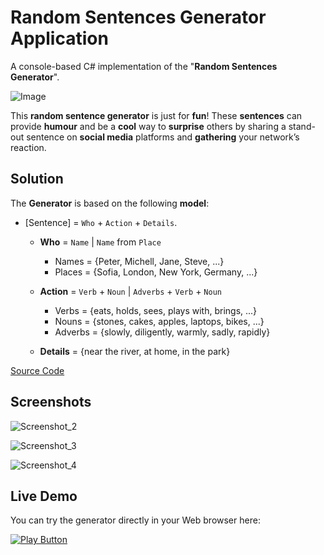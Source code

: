 # Random Sentences Generator Application 
A console-based C# implementation of the "**Random Sentences Generator**".

<img alt="Image" src="https://user-images.githubusercontent.com/85368212/169107918-edbc7b4b-4de2-400e-93e3-c23c2fb4c68f.png" />

This **random sentence generator** is just for **fun**! These **sentences** can provide **humour** and be a **cool** way to **surprise** others by sharing a stand-out sentence on **social media** platforms and **gathering** your network’s reaction.

## Solution

The **Generator** is based on the following **model**:

- [Sentence] = `Who` + `Action` + `Details`.

  - **Who** = `Name` | `Name` from `Place`
    - Names = {Peter, Michell, Jane, Steve, ...}
    - Places = {Sofia, London, New York, Germany, ...}
    
  - **Action** = `Verb` + `Noun` | `Adverbs` + `Verb` + `Noun`
    - Verbs = {eats, holds, sees, plays with, brings, ...}
    - Nouns = {stones, cakes, apples, laptops, bikes, ...}
    - Adverbs = {slowly, diligently, warmly, sadly, rapidly}
    
  - **Details** = {near the river, at home, in the park}

[Source Code](RandomSentencesGenerator.cs)

## Screenshots

![Screenshot_2](https://user-images.githubusercontent.com/85368212/169245274-d0a89505-f320-4782-bee8-1d416552d759.png)

![Screenshot_3](https://user-images.githubusercontent.com/85368212/169245287-cfb08caf-3b09-4384-af26-60789662683f.png)

![Screenshot_4](https://user-images.githubusercontent.com/85368212/169245308-115e483c-d0f0-489a-9870-678fbb94aa26.png)


## Live Demo

You can try the generator directly in your Web browser here:

[<img alt="Play Button" src="https://user-images.githubusercontent.com/85368212/169246359-bc946e73-2c4f-42ff-b980-fe0c229f35c9.png" />](https://replit.com/@PetarPaunov/Random-Sentences-Generator#Main.cs)
